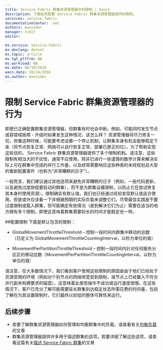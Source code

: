 ```yaml
---
title: Service Fabric 群集资源管理器中的限制 | Azure
description: 了解如何配置 Service Fabric 群集资源管理器提供的限制。
services: service-fabric
documentationCenter: .net
authors: masnider
manager: timlt
editor: 

ms.service: Service-Fabric
ms.devlang: dotnet
ms.topic: article
ms.tgt_pltfrm: NA
ms.workload: NA
ms.date: 08/19/2016
wacn.date: 10/24/2016
ms.author: masnider
---
```


# 限制 Service Fabric 群集资源管理器的行为
即使已正确配置群集资源管理器，但群集有时也会中断。例如，可能同时发生节点或容错域故障 - 升级时如果发生这种情况，该怎么样？ 资源管理器将尽力修复一切，但像这种时候，可能要考虑设置一个停止机制，让群集本身有机会能够稳定下来（将节点恢复正常、网络可以自行恢复正常、部署已更正的位）。为了帮助实现这些目的， Service Fabric 群集资源管理器提供了多个限制机制。请注意，这些限制有相当大的干扰性，通常不应使用，除非已进行一些谨慎的数学计算来解决实际上可在群集中完成的并行工作量，以及经常需要响应这些种类的未经规划且大型的重新配置事件（也称为“非常糟糕的日子”）。

一般而言，我们建议通过其他选项来避免非常糟糕的日子（例如，一般代码更新，以及避免过度排程要启动的群集），而不是为群集设置限制，以防止它在尝试修复其本身时使用资源）。限制确实有默认值，我们也已经通过经验发现默认值适合使用，但是或许应该看一下并根据预期的实际负载来调整它们。尽管最佳实践是不要过度限制或载入群集，但可能确定有些情况（直到解决它们为止）需要在适当的地方拥有多个限制，即使这意味着群集需要较长的时间才能稳定也一样。

##配置限制
下面是默认包含的限制：

- GlobalMovementThrottleThreshold – 控制一段时间内群集中移动的总数（已定义为 GlobalMovementThrottleCountingInterval，以秒为单位的值）
- MovementPerPartitionThrottleThreshold – 控制一段时间内针对任何服务分区区的移动总数（MovementPerPartitionThrottleCountingInterval，以秒为单位的值）

    <Section Name="PlacementAndLoadBalancing">
         <Parameter Name="GlobalMovementThrottleThreshold" Value="1000" />
         <Parameter Name="GlobalMovementThrottleCountingInterval" Value="600" />
         <Parameter Name="MovementPerPartitionThrottleThreshold" Value="50" />
         <Parameter Name="MovementPerPartitionThrottleCountingInterval" Value="600" />
    </Section>

请注意，在大多数情况下，我们看到客户使用这些限制的原因是由于他们已经处于资源受限的环境（例如对个别节点的网络带宽受到限制，或节点上已经置入不符合并行副本构建要求的磁盘），这意味着此类型操作不成功或运行速度很慢。在这些情况下，客户已充分了解可能需要延长群集到达稳定状态所需花费的时间量，包括了解在为其设置限制时，它们最终以较低的整体可靠性来运行。

## 后续步骤
- 若要了解群集资源管理器如何管理和均衡群集中的负载，请查看有关[均衡负载](./service-fabric-cluster-resource-manager-balancing.md)的文章
- 群集资源管理器提供许多用于描述群集的选项。若要详细了解这些选项，请查看这篇有关[描述 Service Fabric 群集](./service-fabric-cluster-resource-manager-cluster-description.md)的文章

<!---HONumber=Mooncake_1017_2016-->